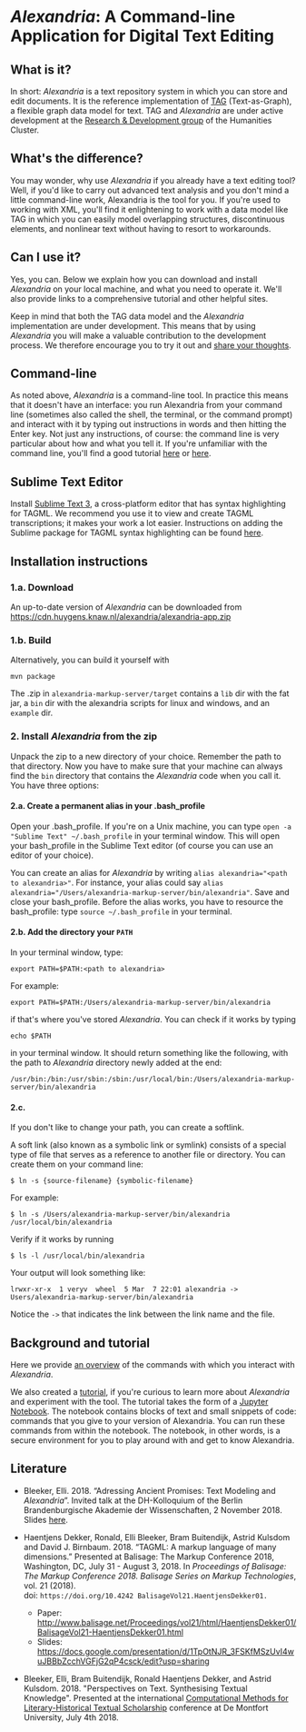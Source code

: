 # _Alexandria_: A Command-line Application for Digital Text Editing

## What is it?
In short: _Alexandria_ is a text repository system in which you can store and edit documents. It is the reference implementation of [TAG](https://huygensing.github.io/TAG/) (Text-as-Graph), a flexible graph data model for text. TAG and _Alexandria_ are under active development at the [Research & Development group](https://huc.knaw.nl/research/infrastructure-rd/) of the Humanities Cluster.

## What's the difference?
You may wonder, why use _Alexandria_ if you already have a text editing tool? Well, if you'd like to carry out advanced text analysis and you don't mind a little command-line work, Alexandria is the tool for you. If you're used to working with XML, you'll find it enlightening to work with a data model like TAG in which you can easily model overlapping structures, discontinuous elements, and nonlinear text without having to resort to workarounds.

## Can I use it?
Yes, you can. Below we explain how you can download and install _Alexandria_ on your local machine, and what you need to operate it. We'll also provide links to a comprehensive tutorial and other helpful sites.

Keep in mind that both the TAG data model and the _Alexandria_ implementation are under development. This means that by using _Alexandria_ you will make a valuable contribution to the development process. We therefore encourage you to try it out and [share your thoughts](mailto:research-development@di.huc.knaw.nl).

## Command-line
As noted above, _Alexandria_ is a command-line tool. In practice this means that it doesn't have an interface: you run Alexandria from your command line (sometimes also called the shell, the terminal, or the command prompt) and interact with it by typing out instructions in words and then hitting the Enter key. Not just any instructions, of course: the command line is very particular about how and what you tell it. If you're unfamiliar with the command line, you'll find a good tutorial [here](http://nbviewer.jupyter.org/github/DiXiT-eu/collatex-tutorial/blob/master/unit1/Command_line.ipynb) or [here](https://pittsburgh-neh-institute.github.io/Institute-Materials-2017/schedule/week_1/command_resources.html). 

## Sublime Text Editor
Install [Sublime Text 3](http://www.sublimetext.com/), a cross-platform editor that has syntax highlighting for TAGML. We recommend you use it to view and create TAGML transcriptions; it makes your work a lot easier. Instructions on adding the Sublime package for TAGML syntax highlighting can be found [here](https://huygensing.github.io/tagml-sublime-syntax/).

## Installation instructions

### 1.a. Download
An up-to-date version of _Alexandria_ can be downloaded from <https://cdn.huygens.knaw.nl/alexandria/alexandria-app.zip>

### 1.b. Build
Alternatively, you can build it yourself with
```
mvn package
```
   
The .zip in `alexandria-markup-server/target` contains a `lib` dir with the fat jar,  a `bin` dir with the alexandria scripts for linux and windows, and an `example` dir.

### 2. Install _Alexandria_ from the zip

Unpack the zip to a new directory of your choice. Remember the path to that directory. Now you have to make sure that your machine can always find the `bin` directory that contains the _Alexandria_ code when you call it. You have three options:

#### 2.a. Create a permanent alias in your .bash_profile
Open your .bash_profile. If you're on a Unix machine, you can type `open -a "Sublime Text" ~/.bash_profile` in your terminal window. This will open your bash_profile in the Sublime Text editor (of course you can use an editor of your choice).  

You can create an alias for _Alexandria_ by writing `alias alexandria="<path to alexandria>"`. For instance, your alias could say `alias alexandria="/Users/alexandria-markup-server/bin/alexandria"`. Save and close your bash_profile. Before the alias works, you have to resource the bash_profile: type `source ~/.bash_profile` in your terminal.

#### 2.b. Add the directory your `PATH`
In your terminal window, type: 
```
export PATH=$PATH:<path to alexandria>
```
For example:
```
export PATH=$PATH:/Users/alexandria-markup-server/bin/alexandria
```
if that's where you've stored _Alexandria_. You can check if it works by typing
```
echo $PATH
```
in your terminal window. It should return something like the following, with the path to _Alexandria_ directory newly added at the end:
```
/usr/bin:/bin:/usr/sbin:/sbin:/usr/local/bin:/Users/alexandria-markup-server/bin/alexandria
```

#### 2.c.
If you don't like to change your path, you can create a softlink.

A soft link (also known as a symbolic link or symlink) consists of a special type of file that serves as a reference to another file or directory. You can create them on your command line: 
```
$ ln -s {source-filename} {symbolic-filename}
```

For example: 
```
$ ln -s /Users/alexandria-markup-server/bin/alexandria /usr/local/bin/alexandria
```

Verify if it works by running 
```
$ ls -l /usr/local/bin/alexandria
```

Your output will look something like:
```
lrwxr-xr-x  1 veryv  wheel  5 Mar  7 22:01 alexandria -> Users/alexandria-markup-server/bin/alexandria
```
Notice the `->` that indicates the link between the link name and the file.

## Background and tutorial

Here we provide [an overview](commands.md) of the commands with which you interact with _Alexandria_.

We also created a [tutorial](https://huygensing.github.io/alexandria-markup-server/tutorial/), if you're curious to learn more about _Alexandria_ and experiment with the tool. The tutorial takes the form of a [Jupyter Notebook](http://nbviewer.jupyter.org/github/DiXiT-eu/collatex-tutorial/blob/master/unit1/Jupyter_notebook.ipynb). The notebook contains blocks of text and small snippets of code: commands that you give to your version of Alexandria. You can run these commands from within the notebook. The notebook, in other words, is a secure environment for you to play around with and get to know Alexandria. 

## Literature

* Bleeker, Elli. 2018. “Adressing Ancient Promises: Text Modeling and _Alexandria_”. Invited talk at the DH-Kolloquium of the Berlin Brandenburgische Akademie der Wissenschaften, 2 November 2018. Slides [here](https://edoc.bbaw.de/frontdoor/index/index/searchtype/latest/docId/2932/).
 
* Haentjens Dekker, Ronald, Elli Bleeker, Bram Buitendijk, Astrid Kulsdom and David J. Birnbaum. 2018. “TAGML: A markup language of many dimensions.” Presented at Balisage: The Markup Conference 2018, Washington, DC, July 31 - August 3, 2018. In _Proceedings of Balisage: The Markup Conference 2018. Balisage Series on Markup Technologies_, vol. 21 (2018).   
doi: `https://doi.org/10.4242 BalisageVol21.HaentjensDekker01.`
	* Paper: <http://www.balisage.net/Proceedings/vol21/html/HaentjensDekker01/BalisageVol21-HaentjensDekker01.html>
	* Slides: <https://docs.google.com/presentation/d/1TpOtNJR_3FSKfMSzUvI4wuJBBbZcchVGFjG2qP4csck/edit?usp=sharing>

* Bleeker, Elli, Bram Buitendijk, Ronald Haentjens Dekker, and Astrid Kulsdom. 2018. "Perspectives on Text. Synthesising Textual Knowledge". Presented at the international [Computational Methods for Literary-Historical Textual Scholarship](http://cts.dmu.ac.uk/events/CMLHTS/) conference at De Montfort University, July 4th 2018.
